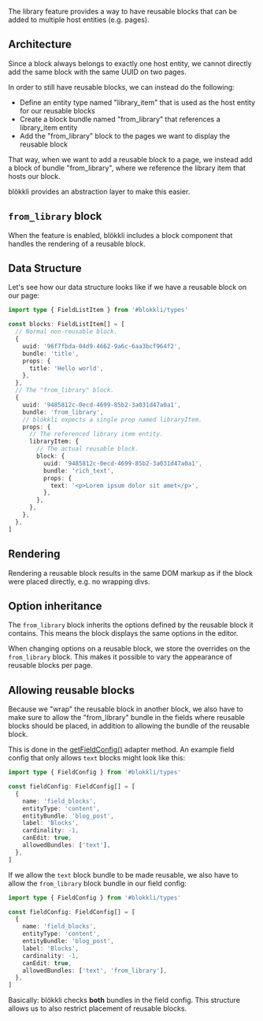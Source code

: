 The library feature provides a way to have reusable blocks that can be added to
multiple host entities (e.g. pages).

## Architecture

Since a block always belongs to exactly one host entity, we cannot directly add
the same block with the same UUID on two pages.

In order to still have reusable blocks, we can instead do the following:

- Define an entity type named "library_item" that is used as the host entity for
  our reusable blocks
- Create a block bundle named "from_library" that references a library_item
  entity
- Add the "from_library" block to the pages we want to display the reusable
  block

That way, when we want to add a reusable block to a page, we instead add a block
of bundle "from_library", where we reference the library item that hosts our
block.

blökkli provides an abstraction layer to make this easier.

## `from_library` block

When the feature is enabled, blökkli includes a block component that handles the
rendering of a reusable block.

## Data Structure

Let's see how our data structure looks like if we have a reusable block on our
page:

```typescript
import type { FieldListItem } from '#blokkli/types'

const blocks: FieldListItem[] = [
  // Normal non-reusable block.
  {
    uuid: '96f7fbda-04d9-4662-9a6c-6aa3bcf964f2',
    bundle: 'title',
    props: {
      title: 'Hello world',
    },
  },
  // The "from_library" block.
  {
    uuid: '9485812c-0ecd-4699-85b2-3a031d47a0a1',
    bundle: 'from_library',
    // blökkli expects a single prop named libraryItem.
    props: {
      // The referenced library item entity.
      libraryItem: {
        // The actual reusable block.
        block: {
          uuid: '9485812c-0ecd-4699-85b2-3a031d47a0a1',
          bundle: 'rich_text',
          props: {
            text: '<p>Lorem ipsum dolor sit amet</p>',
          },
        },
      },
    },
  },
]
```

## Rendering

Rendering a reusable block results in the same DOM markup as if the block were
placed directly, e.g. no wrapping divs.

## Option inheritance

The `from_library` block inherits the options defined by the reusable block it
contains. This means the block displays the same options in the editor.

When changing options on a reusable block, we store the overrides on the
`from_library` block. This makes it possible to vary the appearance of reusable
blocks per page.

## Allowing reusable blocks

Because we "wrap" the reusable block in another block, we also have to make sure
to allow the "from_library" bundle in the fields where reusable blocks should be
placed, in addition to allowing the bundle of the reusable block.

This is done in the [getFieldConfig()](/adapter/getFieldConfig) adapter method.
An example field config that only allows `text` blocks might look like this:

```typescript
import type { FieldConfig } from '#blokkli/types'

const fieldConfig: FieldConfig[] = [
  {
    name: 'field_blocks',
    entityType: 'content',
    entityBundle: 'blog_post',
    label: 'Blocks',
    cardinality: -1,
    canEdit: true,
    allowedBundles: ['text'],
  },
]
```

If we allow the `text` block bundle to be made reusable, we also have to allow
the `from_library` block bundle in our field config:

```typescript
import type { FieldConfig } from '#blokkli/types'

const fieldConfig: FieldConfig[] = [
  {
    name: 'field_blocks',
    entityType: 'content',
    entityBundle: 'blog_post',
    label: 'Blocks',
    cardinality: -1,
    canEdit: true,
    allowedBundles: ['text', 'from_library'],
  },
]
```

Basically: blökkli checks **both** bundles in the field config. This structure
allows us to also restrict placement of reusable blocks.
